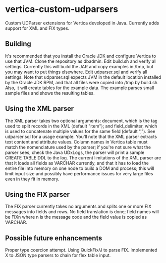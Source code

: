 # vertica-custom-udparsers
Custom UDParser extensions for Vertica developed in Java.  Currently adds support for XML and FIX types.
## Building
It's recommended that you install the Oracle JDK and configure Vertica to use that JVM.
Clone the repository as dbadmin.
Edit build.sh and verify all settings.  Currently this will build the JAR and copy examples in /tmp, but you may want to put things elsewhere.
Edit udparser.sql and verify all settings.  Note that udparser.sql expects JVM in the default location installed by the Oracle JDK RPM, and that all files were copied into /tmp by build.sh.  Also, it will create tables for the example data.
The example parses small sample files and shows the resulting tables.
## Using the XML parser
The XML parser takes two optional arguments: document, which is the tag used to split records in the XML (default "item"); and field_delimiter, which is used to concatenate multiple values for the same field (default ",").  See udparser.sql for a usage example.  You'll note that the XML parser extracts text content and attribute values.  Column names in Vertica table must match the nomenclature used by the parser; if you're not sure what the parser sees, check the Java UDxLogs, the parser will print a sample CREATE TABLE DDL to the log. The current limitations of the XML parser are that it loads all fields as VARCHAR currently, and that it has to load the entire file into memory on one node to build a DOM and process; this will limit input size and possibly have performance issues for very large files even in they fit in memory.
## Using the FIX parser
The FIX parser currently takes no arguments and splits one or more FIX messages into fields and rows.  No field translation is done; field names will be FIXn where n is the message code and the field value is copied as VARCHAR.
## Possible future enhancements
Proper type coercion attempt.
Using QuickFix/J to parse FIX.
Implemented X to JSON type parsers to chain for flex table input.

